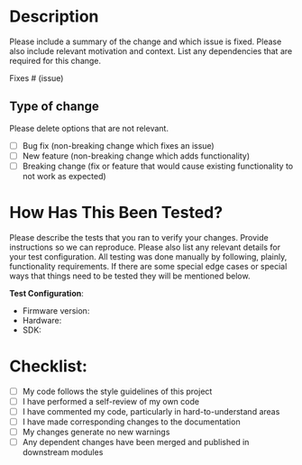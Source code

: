 # Description

Please include a summary of the change and which issue is fixed. Please also include relevant
motivation and context. List any dependencies that are required for this change.

Fixes # (issue)

## Type of change

Please delete options that are not relevant.

- [ ] Bug fix (non-breaking change which fixes an issue)
- [ ] New feature (non-breaking change which adds functionality)
- [ ] Breaking change (fix or feature that would cause existing functionality to not work as
  expected)

# How Has This Been Tested?

Please describe the tests that you ran to verify your changes. Provide instructions so we can
reproduce. Please also list any relevant details for your test configuration. All testing was done
manually by following, plainly, functionality requirements. If there are some special edge cases or
special ways that things need to be tested they will be mentioned below.

**Test Configuration**:

* Firmware version:
* Hardware:
* SDK:

# Checklist:

- [ ] My code follows the style guidelines of this project
- [ ] I have performed a self-review of my own code
- [ ] I have commented my code, particularly in hard-to-understand areas
- [ ] I have made corresponding changes to the documentation
- [ ] My changes generate no new warnings
- [ ] Any dependent changes have been merged and published in downstream modules
